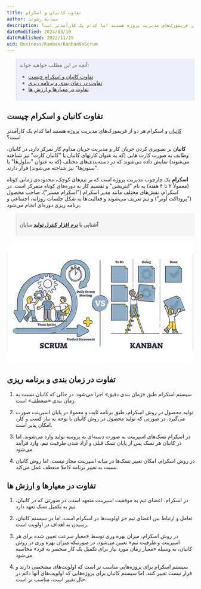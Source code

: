 ```yaml
---
title: تفاوت کانبان و اسکرام
author: سمانه رشوند  
description: کانبان و اسکرام هر دو از فریمورک‌های مدیریت پروژه هستند اما کدام یک کارآمدتر است؟
dateModified: 2024/03/10
datePublished: 2022/11/19
uid: Business/Kanban/KanbanVsScrum
---
```


<blockquote style="background-color:#eeeefc; padding:0.5rem">
آنچه در این مطلب خواهید خواند:

- [تفاوت کانبان و اسکرام چیست](#تفاوت-کانبان-و-اسکرام-چیست)
- [تفاوت در زمان بندی و برنامه ریزی](#تفاوت-در-زمان-بندی-و-برنامه-ریزی)
- [تفاوت در معیارها و ارزش ها](#تفاوت-در-معیارها-و-ارزش-ها)

</blockquote>

##  تفاوت کانبان و اسکرام چیست
<a href="https://www.hooshkar.com/Wiki/Business/WhatIsKanban" target="_blank">کانبان</a> و اسکرام هر دو از فریمورک‌های مدیریت پروژه هستند اما کدام یک کارآمدتر است؟

**کانبان** بر تصویری کردن جریان کار و مدیریت جریان مداوم کار تمرکز دارد. در کانبان، وظایف به صورت کارت هایی (که به عنوان کارتهای کانبان یا "کانبان کارت" نیز شناخته می‌شوند) نمایش داده می‌شوند که در دسته‌بندی‌های مختلف (که به عنوان "سلول‌ها" یا "ستون‌ها" نیز شناخته می‌شوند) قرار دارند.

**اسکرام** یک چارچوب مدیریت پروژه است که بر تیم‌های کوچک، محدوده‌ی زمانی کوتاه (معمولاً ۲ تا ۴ هفته) به نام "ایتریشن" و تقسیم کار به دوره‌های کوتاه متمرکز است. در اسکرام، نقش‌های مختلف مانند مدیر اسکرام ("اسکرام مستر")، صاحب محصول ("پروداکت اونر") و تیم تعریف می‌شوند و فعالیت‌ها به شکل جلسات روزانه، اجتماعی و برنامه ریزی دوره‌ای انجام می‌شود.

<blockquote style="background-color:#f5f5f5; padding:0.5rem">
<p><strong>آشنایی با <a href="https://www.hooshkar.com/Software/Sayan/Package/Industrial" target="_blank">نرم افزار کنترل تولید</a> سایان</p></strong></blockquote>

![تفاوت کانبان و اسکرام](./Images/KanbanVsScrum.webp)

## تفاوت در زمان بندی و برنامه ریزی
1.	سیستم اسکرام طبق «زمان‌ بندی دقیق» اجرا می‌شود. در حالی که کانبان نسبت به زمان ‌بندی «منعطف» است.

2.	تولید محصول در روش اسکرام، طبق برنامه ثابت و معمولا در پایان اسپرینت صورت می‌گیرد. در صورتی که تولید محصول در روش کانبان با توجه به نیاز کسب و کار، امکان پذیر است.

3.	در اسکرام تسک‌‌های اسپرینت به صورت دسته‌ای به پروسه تولید وارد می‌‌شوند. اما در کانبان هر تسک پس از پایان تسک قبلی و آزاد شدن ظرفیت تیم، وارد فرآیند می‌شود.

4.	در روش اسکرام، امکان تغییر تسک‌‌ها در میانه اسپرینت مجاز نیست، اما روش کانبان نسبت به تغییر برنامه کاملا منعطف عمل می‌کند.


## تفاوت در معیارها و ارزش ها

1.	در اسکرام، اعضای تیم به موفقیت اسپرینت متعهد است، در صورتی که در کانبان، تیم به تکمیل تسک تعهد دارد.

2.	تعامل و ارتباط بین اعضای تیم جز اولویت‌ها در اسکرام است، اما در سیستم کانبان، رسیدن به اهداف در اولویت است.

3.	در روش اسکرام، میزان بهره‌ وری توسط «معیار سرعت تعیین شده برای هر اسپرینت و ظرفیت تیم» تعیین می‌شود. در صورتیکه میزان بهره ‌وری در روش کانبان، به وسیله «معیار زمان مورد نیاز برای تکمیل یک کار منحصر ‌به ‌فرد» محاسبه می‌شود.

4.	سیستم اسکرام برای پروژه‌هایی مناسب تر است که اولویت‌‌های مشخصی دارند و قرار نیست تغییر کنند. اما سیستم کانبان برای پروژه‌هایی که اولویت‌‌های آنها دائم در حال تغییر است، مناسب تر است.